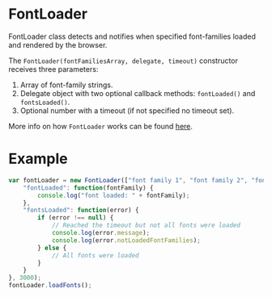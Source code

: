 FontLoader
==========

FontLoader class detects and notifies when specified font-families loaded and rendered by the browser.

The `FontLoader(fontFamiliesArray, delegate, timeout)` constructor receives three parameters:

1. Array of font-family strings.
2. Delegate object with two optional callback methods: `fontLoaded()` and `fontsLoaded()`.
3. Optional number with a timeout (if not specified no timeout set).

More info on how `FontLoader` works can be found [here](http://smnh.me/web-font-loading-detection-without-timers/).

Example
=======

```javascript
var fontLoader = new FontLoader(["font family 1", "font family 2", "font family 3"], {
    "fontLoaded": function(fontFamily) {
		console.log("font loaded: " + fontFamily);
	},
    "fontsLoaded": function(error) {
        if (error !== null) {
            // Reached the timeout but not all fonts were loaded
            console.log(error.message);
            console.log(error.notLoadedFontFamilies);
        } else {
            // All fonts were loaded
        }
	}
}, 3000);
fontLoader.loadFonts();
```
